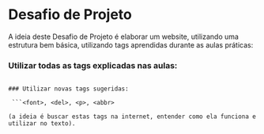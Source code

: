 # Desafio de Projeto

A ideia deste Desafio de Projeto é elaborar um website, utilizando uma estrutura bem básica, utilizando tags aprendidas durante as aulas práticas:
 
### Utilizar todas as tags explicadas nas aulas:

``` <h1> até <h6>, <p>, <mark>, <small>, <i>, <u>, <strong>, <ol>, <ul>, <li>, <a>, <hr>, <sub>, <sup>, <blockquote>

### Utilizar novas tags sugeridas:

 ```<font>, <del>, <p>, <abbr>

(a ideia é buscar estas tags na internet, entender como ela funciona e utilizar no texto).
